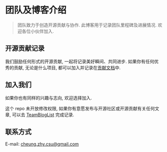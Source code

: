 # 团队及博客介绍

> 团队致力于创造开源贡献与协作. 此博客用于记录团队里程碑及进展情况. 欢迎各位小伙伴加入.

## 开源贡献记录

我们鼓励任何形式的开源贡献, 一起将记录美好瞬间、共同进步. 如果你有任何优秀的贡献, 无论是什么项目, 都可以加入并记录在[贡献文档](./Contributions.md)中.

## 加入我们

如果你也有同样的兴趣与志向, 欢迎选择加入.

这个 repo 未开放修改权限, 如果你有意愿发布与开源社区或开源贡献有关任何文章, 可以去 [TeamBlogList](https://github.com/Superego-CodeEngineer/TeamBlogList)
完成记录.

## 联系方式

E-mail:  [cheung.zhy.csu@gmail.com](mailto:cheung.zhy.csu@gmail.com)
